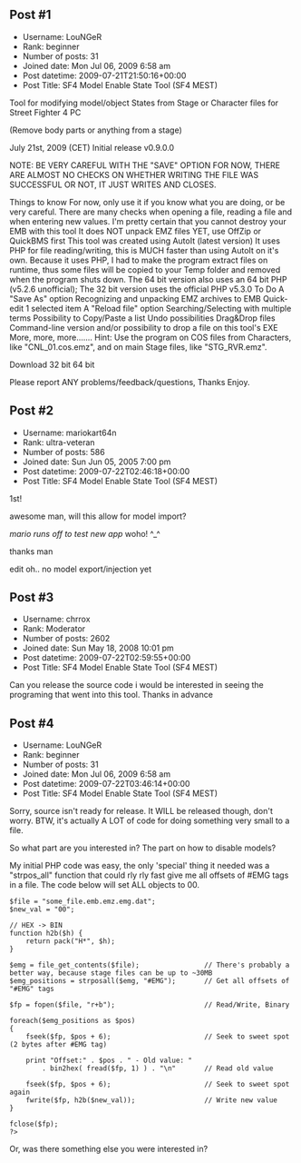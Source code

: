 ## Post #1
- Username: LouNGeR
- Rank: beginner
- Number of posts: 31
- Joined date: Mon Jul 06, 2009 6:58 am
- Post datetime: 2009-07-21T21:50:16+00:00
- Post Title: SF4 Model Enable State Tool (SF4 MEST)

Tool for modifying model/object States from Stage or Character files for Street Fighter 4 PC

(Remove body parts or anything from a stage)

July 21st, 2009 (CET)
Initial release v0.9.0.0



NOTE: BE VERY CAREFUL WITH THE "SAVE" OPTION FOR NOW, THERE ARE ALMOST NO CHECKS ON WHETHER WRITING THE FILE WAS SUCCESSFUL OR NOT, IT JUST WRITES AND CLOSES.

Things to know
For now, only use it if you know what you are doing, or be very careful.
There are many checks when opening a file, reading a file and when entering new values. I'm pretty certain that you cannot destroy your EMB with this tool
It does NOT unpack EMZ files YET, use OffZip or QuickBMS first
This tool was created using AutoIt (latest version)
It uses PHP for file reading/writing, this is MUCH faster than using AutoIt on it's own.
Because it uses PHP, I had to make the program extract files on runtime, thus some files will be copied to your Temp folder and removed when the program shuts down.
The 64 bit version also uses an 64 bit PHP (v5.2.6 unofficial);  The 32 bit version uses the official PHP v5.3.0
To Do
A "Save As" option
Recognizing and unpacking EMZ archives to EMB
Quick-edit 1 selected item
A "Reload file" option
Searching/Selecting with multiple terms
Possibility to Copy/Paste a list
Undo possibilities
Drag&Drop files
Command-line version and/or possibility to drop a file on this tool's EXE
More, more, more.......
Hint: Use the program on COS files from Characters, like "CNL_01.cos.emz", and on main Stage files, like "STG_RVR.emz".

Download
32 bit
64 bit

Please report ANY problems/feedback/questions, Thanks 
Enjoy.
## Post #2
- Username: mariokart64n
- Rank: ultra-veteran
- Number of posts: 586
- Joined date: Sun Jun 05, 2005 7:00 pm
- Post datetime: 2009-07-22T02:46:18+00:00
- Post Title: SF4 Model Enable State Tool (SF4 MEST)

1st!    

awesome man, will this allow for model import?

*mario runs off to test new app* woho! ^_^

thanks man

edit
oh.. no model export/injection yet
## Post #3
- Username: chrrox
- Rank: Moderator
- Number of posts: 2602
- Joined date: Sun May 18, 2008 10:01 pm
- Post datetime: 2009-07-22T02:59:55+00:00
- Post Title: SF4 Model Enable State Tool (SF4 MEST)

Can you release the source code i would be interested in seeing the programing that went into this tool.
Thanks in advance
## Post #4
- Username: LouNGeR
- Rank: beginner
- Number of posts: 31
- Joined date: Mon Jul 06, 2009 6:58 am
- Post datetime: 2009-07-22T03:46:14+00:00
- Post Title: SF4 Model Enable State Tool (SF4 MEST)

Sorry, source isn't ready for release.
It WILL be released though, don't worry.
BTW, it's actually A LOT of code for doing something very small to a file.  

So what part are you interested in? The part on how to disable models?

My initial PHP code was easy, the only 'special' thing it needed was a "strpos_all" function that could rly rly fast give me all offsets of #EMG tags in a file.
The code below will set ALL objects to 00.

```
$file = "some_file.emb.emz.emg.dat";
$new_val = "00";

// HEX -> BIN
function h2b($h) {
    return pack("H*", $h);
}

$emg = file_get_contents($file);                // There's probably a better way, because stage files can be up to ~30MB
$emg_positions = strposall($emg, "#EMG");       // Get all offsets of "#EMG" tags

$fp = fopen($file, "r+b");                      // Read/Write, Binary

foreach($emg_positions as $pos)
{
    fseek($fp, $pos + 6);                       // Seek to sweet spot (2 bytes after #EMG tag)

    print "Offset:" . $pos . " - Old value: "
        . bin2hex( fread($fp, 1) ) . "\n"       // Read old value

    fseek($fp, $pos + 6);                       // Seek to sweet spot again
    fwrite($fp, h2b($new_val));                 // Write new value
}

fclose($fp);
?>
```


Or, was there something else you were interested in?
